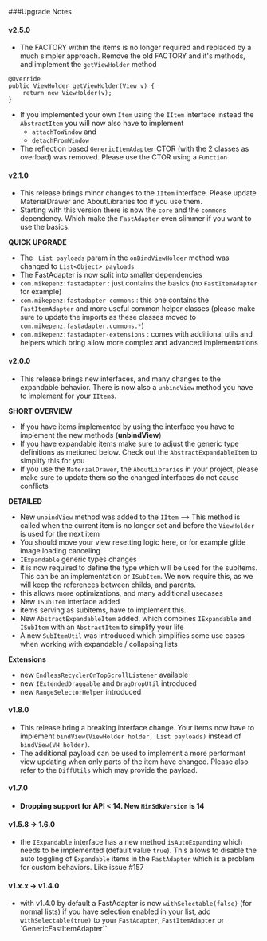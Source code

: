 ###Upgrade Notes

#### v2.5.0
* The FACTORY within the items is no longer required and replaced by a much simpler approach. Remove the old FACTORY and it's methods, and implement the `getViewHolder` method
```
@Override
public ViewHolder getViewHolder(View v) {
    return new ViewHolder(v);
}
```
* If you implemented your own `Item` using the `IItem` interface instead the `AbstractItem` you will now also have to implement
  * `attachToWindow` and
  * `detachFromWindow`
* The reflection based `GenericItemAdapter` CTOR (with the 2 classes as overload) was removed. Please use the CTOR using a `Function`

#### v2.1.0 
* This release brings minor changes to the `IItem` interface. Please update MaterialDrawer and AboutLibraries too if you use them.
* Starting with this version there is now the `core` and the `commons` dependency. Which make the `FastAdapter` even slimmer if you want to use the basics. 

**QUICK UPGRADE**
* The ` List payloads` param in the `onBindViewHolder` method was changed to `List<Object> payloads`
* The FastAdapter is now split into smaller dependencies
 * `com.mikepenz:fastadapter` : just contains the basics (no `FastItemAdapter` for example)
 * `com.mikepenz:fastadapter-commons` : this one contains the `FastItemAdapter`  and more useful common helper classes (please make sure to update the imports as these classes moved to `com.mikepenz.fastadapter.commons.*`)
 * `com.mikepenz:fastadapter-extensions` : comes with additional utils and helpers which bring allow more complex and advanced implementations

#### v2.0.0 
* This release brings new interfaces, and many changes to the expandable behavior. There is now also a `unbindView` method you have to implement for your `IItem`s.

**SHORT OVERVIEW**
* If you have items implemented by using the interface you have to implement the new methods (**unbindView**)
* If you have expandable items make sure to adjust the generic type definitions as metioned below. Check out the `AbstractExpandableItem` to simplify this for you
* If you use the `MaterialDrawer`, the `AboutLibraries` in your project, please make sure to update them so the changed interfaces do not cause conflicts

**DETAILED**
* New `unbindView` method was added to the `IItem` --> This method is called when the current item is no longer set and before the `ViewHolder` is used for the next item
 * You should move your view resetting logic here, or for example glide image loading canceling
* `IExpandable` generic types changes
 * it is now required to define the type which will be used for the subItems. This can be an implementation or `ISubItem`. We now require this, as we will keep the references between childs, and parents.
 * this allows more optimizations, and many additional usecases
* New `ISubItem` interface added 
 * items serving as subitems, have to implement this. 
* New `AbstractExpandableItem` added, which combines `IExpandable` and `ISubItem` with an `AbstractItem` to simplify your life
* A new `SubItemUtil` was introduced which simplifies some use cases when working with expandable / collapsing lists

**Extensions**
* new `EndlessRecyclerOnTopScrollListener` available
* new `IExtendedDraggable` and `DragDropUtil` introduced
* new `RangeSelectorHelper` introduced

#### v1.8.0
* This release bring a breaking interface change. Your items now have to implement `bindView(ViewHolder holder, List payloads)` instead of `bindView(VH holder)`. 
 * The additional payload can be used to implement a more performant view updating when only parts of the item have changed. Please also refer to the `DiffUtils` which may provide the payload.

#### v1.7.0
* **Dropping support for API < 14. New `MinSdkVersion` is 14**

#### v1.5.8 -> 1.6.0 
* the `IExpandable` interface has a new method `isAutoExpanding` which needs to be implemented (default value `true`). This allows to disable the auto toggling of `Expandable` items in the `FastAdapter` which is a problem for custom behaviors. Like issue #157

#### v1.x.x -> v1.4.0
* with v1.4.0 by default a FastAdapter is now `withSelectable(false)` (for normal lists) if you have selection enabled in your list, add `withSelectable(true)` to your `FastAdapter`, `FastItemAdapter` or `GenericFastItemAdapter``
